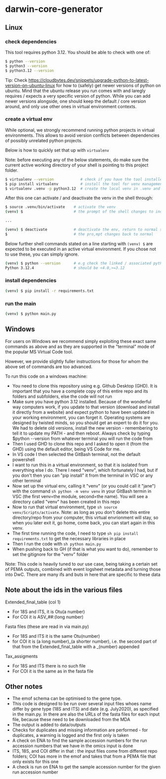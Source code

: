 # darwin-core-generator

## Linux

### check dependencies

This tool requires python 3.12. You should be able to check with one of:

```sh
$ python --version
$ python3 --version
$ python3.12 --version
```

Tip: Check https://cloudbytes.dev/snippets/upgrade-python-to-latest-version-on-ubuntu-linux for how to (safely) get newer versions of python on ubuntu.  Mind that the ubuntu release you run comes with and laregly requires / expects a very specific version of python. While you can add newer versions alongside, one should keep the default / core version around, and only use other ones in virtual environment contexts.

### create a virtual env

While optional, we strongly recommend running python projects in virtual environments. This allows to avoid version conflicts between dependencies of possibly unrelated python projects. 

Below is how to quickly set that up with `virtualenv`

Note: before executing any of the below statements, do make sure the current active working directory of your shell is pointing to this project folder.

```sh
$ virtualenv --version            # check if you have the tool installed
$ pip install virtualenv          # install the tool for venv management
$ virtualenv .venv -p python3.12  # create the local venv in .venv and link it to the python of choice
``` 

After this one can activate / and deactivate the venv in the shell through:

```sh
$ source .venv/bin/activate    # activate the venv
(venv) $                       # the prompt of the shell changes to indicate a venv is active

...

(venv) $ deactivate            # deactivate the env, return to normal shell
$                              # the pro,mpt changes back to normal
```

Below further shell commands stated on a line starting with `(venv) $` are expected to be executed in an active virtual environment.  If you chose not to use these, you can simply ignore.

```sh
(venv) $ python --version      # e.g check the linked / associated python interpreter
Python 3.12.4                  # should be <4.0,>=3.12
```

### install dependencies

```sh
(venv) $ pip install -r requirements.txt
```

### run the main

```sh
(venv) $ python main.py
```


## Windows

For users on Windows we recommend simply exploiting these exact same commands as above and as they are supported in the "terminal" mode of the popular MS Virtual Code tool.

However, we provide slightly fuller instructions for those for whom the above set of commands are too advanced.

To run this code on a windows machine:
 * You need to clone this repository using e.g. Github Desktop (GHD). It is important that you have a complete copy of this entire repo and its folders and subfolders, else the code will not run
 * Make sure you have python 3.12 installed. Because of the wonderful way computers work, if you update to that version (download and install it directly from a website) and expect python to have been updated in your working environment, you can forget it. Operating systems are designed by twisted minds, so you should get an expert to do it for you. We had to delete old versions, install the new version - remembering to tell it to update my PATH - and then reboot. Always check by typing $python --version from whatever terminal you will run the code from 
 * Then I used GHD to clone this repo and I asked to open it (from the GHD) using the default editor, being VS Code for me.
 * In VS code I then selected the GitBash terminal, not the default powershell 
 * I want to run this in a virtual environment, so that it is isolated from everything else I do. There I need "venv", which fortunately I had, but if you don't then you can "pip install" it from the terminal in VSC or any other terminal
 * Now set up the virtual env, calling it "venv" (or you could call it "jane") with the command ```sh python -m venv venv``` in your GitBash termin in VSC (the first venv=the module, second=the name). You will see a directory called "venv" has been created in this repo
 * Now to run that virtual environment, type ```sh source venv/Scripts/activate```. Note: as long as you don't delete this entire directory/repo from your computer, this virtual envrionment will stay, so when you later exit it, go home, come back, you can start again in this venv. 
 * The first time running the code, I need to type ```sh pip install requirements.txt``` to get the necessary libraries in place
 * Then I run the code with ```sh python main.py```
 * When pushing back to GH (if that is what you want to do), remember to set the gitignore for the "venv" folder

Note: This code is heavily tuned to our use case, being taking a certain set of PEMA outputs, combined with event logsheet metadata 
and turning those into DwC. There are many ifs and buts in here that are specific to these data

## Note about the ids in the various files
Extended_final_table (col 1)
 * For 18S and ITS, it is Otu(a number)
 * For COI it is ASV_##:(long number)

Fasta files (these are read in via main.py)
 * For 18S and ITS it is the same Otu(number)
 * for COI it is (a long number)_(a shorter number), i.e. the second part of that from the Extended_final_table with a _(number) appended

Tax_assigments
 * For 18S and ITS there is no such file
 * For COI it is the same as in the fasta file

## Other notes
 * The emof schema can be optimised to the gene type.
 * This code is designed to be run over several input files whoes name differ by gene type (18S and ITS) and date (e.g. July2020), as specified in the main.py. In there are also the URLs of the fasta files for each input file, because these need to be downloaded from the MDA
 * The output is added to data/outputs
 * Checks for duplicates and missing information are performed - for duplicates, a warning is logged and the first only is taken
 * A check on ENA to find the sample accession numbers for the run accession numbers that we have in the omics input is done
 * ITS, 18S, and COI differ in that : the input files come from different repo folders; COI has more in the emof and takes that from a PEMA file that only exists for this one
 * A check is run on ENA to get the sample accession number for the given run accession number

